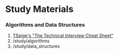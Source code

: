 # Study Materials

### Algorithms and Data Structures
1. [TSeige's "The Technical Interview Cheat Sheet"](https://gist.github.com/TSiege/cbb0507082bb18ff7e4b)
2. /study/algorithms
3. /study/data_structures

